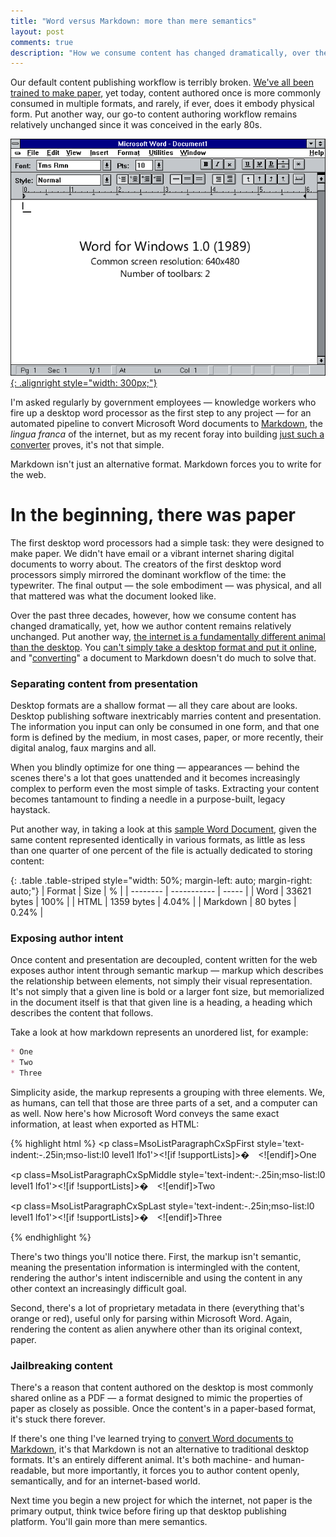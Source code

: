 ```yaml
---
title: "Word versus Markdown: more than mere semantics"
layout: post
comments: true
description: "How we consume content has changed dramatically, over the past 30 years, yet, how we author content remains relatively unchanged. Markdown forces you to write for the web."
---
```


Our default content publishing workflow is terribly broken. [We've all been trained to make paper](http://ben.balter.com/2012/10/19/we-ve-been-trained-to-make-paper/), yet today, content authored once is more commonly consumed in multiple formats, and rarely, if ever, does it embody physical form. Put another way, our go-to content authoring workflow remains relatively unchanged since it was conceived in the early 80s.

[![Screenshot of Microsoft Word 1.0](/wp-content/uploads/2014/word1.png){: .alignright style="width: 300px;"}](http://blogs.msdn.com/b/jensenh/archive/2005/10/03/476412.aspx)

I'm asked regularly by government employees — knowledge workers who fire up a desktop word processor as the first step to any project — for an automated pipeline to convert Microsoft Word documents to [Markdown](http://guides.github.com/overviews/mastering-markdown/), the *lingua franca* of the internet, but as my recent foray into building [just such a converter](http://word-to-markdown.herokuapp.com/) proves, it's not that simple.

Markdown isn't just an alternative format. Markdown forces you to write for the web.

# In the beginning, there was paper

The first desktop word processors had a simple task: they were designed to make paper. We didn't have email or a vibrant internet sharing digital documents to worry about. The creators of the first desktop word processors simply mirrored the dominant workflow of the time: the typewriter. The final output — the sole embodiment — was physical, and all that mattered was what the document looked like.

Over the past three decades, however, how we consume content has changed dramatically, yet, how we author content remains relatively unchanged. Put another way, [the internet is a fundamentally different animal than the  desktop](http://ben.balter.com/2013/07/02/a-brief-history-of-the-internet/). You [can't simply take a desktop format and put it online](http://ben.balter.com/2013/11/21/thats-not-how-the-internet-works/), and "[converting](http://word-to-markdown.herokuapp.com/)" a document to Markdown doesn't do much to solve that.

### Separating content from presentation

Desktop formats are a shallow format — all they care about are looks. Desktop publishing software inextricably marries content and presentation. The information you input can only be consumed in one form, and that one form is defined by the medium, in most cases, paper, or more recently, their digital analog, faux margins and all.

When you blindly optimize for one thing — appearances — behind the scenes there's a lot that goes unattended and it becomes increasingly complex to perform even the most simple of tasks. Extracting your content becomes tantamount to finding a needle in a purpose-built, legacy haystack.

Put another way, in taking a look at this [sample Word Document](https://github.com/benbalter/word-to-markdown/blob/master/test/fixtures/small-medium-large.docx?raw=true), given the same content represented identically in various formats, as little as less than one quarter of one percent of the file is actually dedicated to storing content:

{: .table .table-striped style="width: 50%; margin-left: auto; margin-right: auto;"}
| Format   | Size        |   %   |
\| -------- \| ----------- \| ----- \|
| Word     | 33621 bytes | 100%  |
| HTML     | 1359 bytes  | 4.04% |
| Markdown | 80 bytes    | 0.24% |

### Exposing author intent

Once content and presentation are decoupled, content written for the web exposes author intent through semantic markup — markup which describes the relationship between elements, not simply their visual representation. It's not simply that a given line is bold or a larger font size, but memorialized in the document itself is that that given line is a heading, a heading which describes the content that follows.

Take a look at how markdown represents an unordered list, for example:

```markdown
* One
* Two
* Three
```

Simplicity aside, the markup represents a grouping with three elements. We, as humans, can tell that those are three parts of a set, and a computer can as well. Now here's how Microsoft Word conveys the same exact information, at least when exported as HTML:

{% highlight html %}
&lt;p class=MsoListParagraphCxSpFirst style='text-indent:-.25in;mso-list:l0 level1 lfo1'>&lt;![if !supportLists]><span
style='font-family:Symbol;mso-fareast-font-family:Symbol;mso-bidi-font-family:
Symbol'><span style='mso-list:Ignore'>�<span style='font:7.0pt "Times New Roman"'>     
</span></span></span>&lt;![endif]>One</p>

&lt;p class=MsoListParagraphCxSpMiddle style='text-indent:-.25in;mso-list:l0 level1 lfo1'>&lt;![if !supportLists]><span
style='font-family:Symbol;mso-fareast-font-family:Symbol;mso-bidi-font-family:
Symbol'><span style='mso-list:Ignore'>�<span style='font:7.0pt "Times New Roman"'>     
</span></span></span>&lt;![endif]>Two</p>

&lt;p class=MsoListParagraphCxSpLast style='text-indent:-.25in;mso-list:l0 level1 lfo1'>&lt;![if !supportLists]><span
style='font-family:Symbol;mso-fareast-font-family:Symbol;mso-bidi-font-family:
Symbol'><span style='mso-list:Ignore'>�<span style='font:7.0pt "Times New Roman"'>     
</span></span></span>&lt;![endif]>Three</p>
{% endhighlight %}

There's two things you'll notice there. First, the markup isn't semantic, meaning the presentation information is intermingled with the content, rendering the author's intent indiscernible and using the content in any other context an increasingly difficult goal.

Second, there's a lot of proprietary metadata in there (everything that's orange or red), useful only for parsing within Microsoft Word. Again, rendering the content as alien anywhere other than its original context, paper.

### Jailbreaking content

There's a reason that content authored on the desktop is most commonly shared online as a PDF — a format designed to mimic the properties of paper as closely as possible. Once the content's in a paper-based format, it's stuck there forever.

If there's one thing I've learned trying to [convert Word documents to Markdown](http://word-to-markdown.herokuapp.com/), it's that Markdown is not an alternative to traditional desktop formats. It's an entirely different animal. It's both machine- and human-readable, but more importantly, it forces you to author content openly, semantically, and for an internet-based world.

Next time you begin a new project for which the internet, not paper is the primary output, think twice before firing up that desktop publishing platform. You'll gain more than mere semantics.
